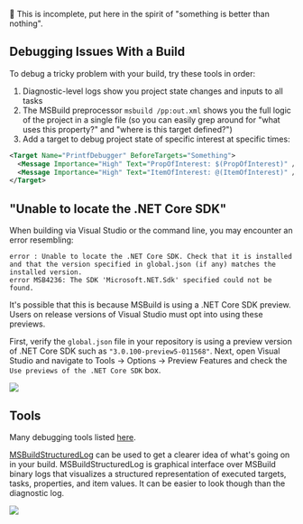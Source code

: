 📝 This is incomplete, put here in the spirit of "something is better than nothing".

## Debugging Issues With a Build

To debug a tricky problem with your build, try these tools in order:

1. Diagnostic-level logs show you project state changes and inputs to all tasks
2. The MSBuild preprocessor `msbuild /pp:out.xml` shows you the full logic of the project in a single file (so you can easily grep around for "what uses this property?" and "where is this target defined?")
3. Add a target to debug project state of specific interest at specific times:
```xml
<Target Name="PrintfDebugger" BeforeTargets="Something">
  <Message Importance="High" Text="PropOfInterest: $(PropOfInterest)" />
  <Message Importance="High" Text="ItemOfInterest: @(ItemOfInterest)" />
</Target>
```

## "Unable to locate the .NET Core SDK"
When building via Visual Studio or the command line, you may encounter an error resembling:
```
error : Unable to locate the .NET Core SDK. Check that it is installed and that the version specified in global.json (if any) matches the installed version.
error MSB4236: The SDK 'Microsoft.NET.Sdk' specified could not be found.
```
It's possible that this is because MSBuild is using a .NET Core SDK preview. Users on release versions of Visual Studio must opt into using these previews.

First, verify the `global.json` file in your repository is using a preview version of .NET Core SDK such as `"3.0.100-preview5-011568"`. Next, open Visual Studio and navigate to Tools -> Options -> Preview Features and check the `Use previews of the .NET Core SDK` box.

![](https://user-images.githubusercontent.com/3347530/59614580-a795c900-90e6-11e9-8981-0fdbd08d42bd.png)

## Tools
Many debugging tools listed [here](https://github.com/dotnet/msbuild/blob/main/documentation/wiki/MSBuild-Resources.md#tools).

[MSBuildStructuredLog](https://github.com/KirillOsenkov/MSBuildStructuredLog) can be used to get a clearer idea of what's going on in your build. MSBuildStructuredLog is graphical interface over MSBuild binary logs that visualizes a structured representation of executed targets, tasks, properties, and item values. It can be easier to look though than the diagnostic log.

![](https://raw.githubusercontent.com/KirillOsenkov/MSBuildStructuredLog/main/docs/Screenshot1.png)
